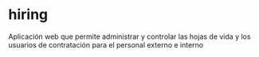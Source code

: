 # hiring
Aplicación web que permite administrar y controlar las hojas de vida y los usuarios de contratación para el personal externo e interno
